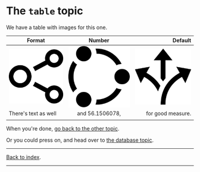 # The `table` topic

We have a table with images for this one.

| Format | Number | Default |
| ------------ | :-----------: | -----------: |
| ![An icon](_images/network-2.png)      | ![A different icon](_images/network-5.png)      | ![A third icon](_images/network-7.png)         |
|There's text as well | and 56.1506078, | for good measure. |
|||

When you're done, [go back to the other topic](test-topic-1.md).

Or you could press on, and head over to [the database topic](test-topic-3-database.md).

---

[Back to index](http://dtce-jenkins.duckdns.org:8080/).

---
